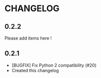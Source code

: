 CHANGELOG
=========

0.2.2
-----

Please add items here !

0.2.1
-----

* [BUGFIX] Fix Python 2 compatibility (#20)
* Created this changelog
